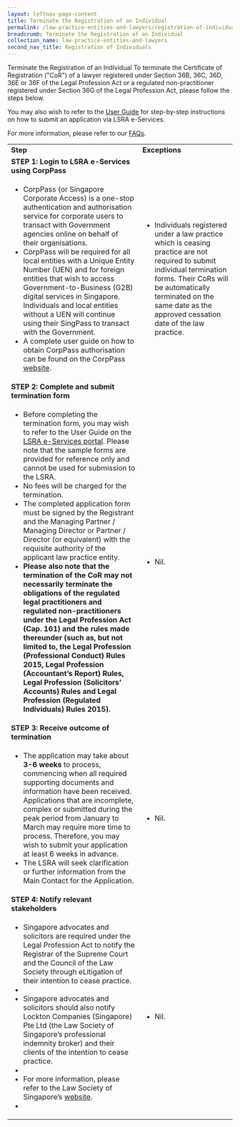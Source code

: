 ```yaml
---
layout: leftnav-page-content
title: Terminate the Registration of an Individual
permalink: /law-practice-entities-and-lawyers/registration-of-individuals/terminate-the-registration-of-an-individual/
breadcrumb: Terminate the Registration of an Individual
collection_name: law-practice-entities-and-lawyers
second_nav_title: Registration of Individuals
---
```


Terminate the Registration of an Individual
To terminate the Certificate of Registration ("CoR") of a lawyer registered under Section 36B, 36C, 36D, 36E or 36F of the Legal Profession Act or a regulated non-practitioner registered under Section 36G of the Legal Profession Act, please follow the steps below. 

You may also wish to refer to the [User Guide](https://www.mlaw.gov.sg/eservices/lsra/lsra-home/) for step-by-step instructions on how to submit an application via LSRA e-Services.

For more information, please refer to our [FAQs](https://va.ecitizen.gov.sg/cfp/customerpages/mlaw/explorefaq.aspx).

<table>
  <tr>
    <td><b>Step</b></td>
    <td><b>Exceptions</b></td>
  </tr>
  <tr>
    <td><b>STEP 1: Login to LSRA e-Services using CorpPass</b></td>
    <td></td>
  </tr>
  <tr>
    <td>
      <ul>
        <li>CorpPass (or Singapore Corporate Access) is a one-stop authentication and authorisation service for corporate users to transact with Government agencies online on behalf of their organisations.</li>
        <li>CorpPass will be required for all local entities with a Unique Entity Number (UEN) and for foreign entities that wish to access Government-to-Business (G2B) digital services in Singapore. Individuals and local entities without a UEN will continue using their SingPass to transact with the Government.</li>
        <li>A complete user guide on how to obtain CorpPass authorisation can be found on the CorpPass <a href="https://www.corppass.gov.sg/corppass/common/userguides">website</a>.</li>
      </ul>
    </td>
    <td>
      <ul>
        <li>Individuals registered under a law practice which is ceasing practice are not required to submit individual termination forms. Their CoRs will be automatically terminated on the same date as the approved cessation date of the law practice.</li>
      </ul>
    </td>
  </tr>
  <tr>
    <td><b>STEP 2: Complete and submit termination form</b></td>
    <td></td>
  </tr>
  <tr>
    <td>
      <ul>
        <li>Before completing the termination form, you may wish to refer to the User Guide on the <a href="https://www.mlaw.gov.sg/eservices/lsra/lsra-home/" target="_blank">LSRA e-Services portal</a>. Please note that the sample forms are provided for reference only and cannot be used for submission to the LSRA.</li>
        <li>No fees will be charged for the termination.</li>
        <li>The completed application form must be signed by the Registrant and the Managing Partner / Managing Director or Partner / Director (or equivalent) with the requisite authority of the applicant law practice entity.</li>
        <li><b>Please also note that the termination of the CoR may not necessarily terminate the obligations of the regulated legal practitioners and regulated non-practitioners under the Legal Profession Act (Cap. 161) and the rules made thereunder (such as, but not limited to, the Legal Profession (Professional Conduct) Rules 2015, Legal Profession (Accountant’s Report) Rules, Legal Profession (Solicitors’ Accounts) Rules and Legal Profession (Regulated Individuals) Rules 2015).</b></li>
      </ul>
    </td>
    <td>
      <ul>
        <li> Nil.</li>
      </ul>
    </td>
  </tr>
  <tr>
    <td><b>STEP 3: Receive outcome of termination</b></td>
    <td>
    </td>
  </tr>
  <tr>
    <td>
      <ul>
        <li>The application may take about <b>3-6 weeks</b> to process, commencing when all required supporting documents and information have been received. Applications that are incomplete, complex or submitted during the peak period from January to March may require more time to process. Therefore, you may wish to submit your application at least 6 weeks in advance.</li>
        <li>The LSRA will seek clarification or further information from the Main Contact for the Application.</li>
      </ul>
    </td>
    <td>
      <ul>
        <li>Nil.</li>
      </ul>
    </td>
  </tr>
  <tr>
    <td><b>STEP 4: Notify relevant stakeholders</b></td>
    <td>
    </td>
  </tr>
  <tr>
    <td>
      <ul>
        <li>Singapore advocates and solicitors are required under the Legal Profession Act to notify the Registrar of the Supreme Court and the Council of the Law Society through eLitigation of their intention to cease practice.<li>
        <li>Singapore advocates and solicitors should also notify Lockton Companies (Singapore) Pte Ltd (the Law Society of Singapore’s professional indemnity broker) and their clients of the intention to cease practice.<li>
        <li>For more information, please refer to the Law Society of Singapore’s <a href="https://www.lawsociety.org.sg/For-Lawyers/Running-Your-Practice/Ceasing-a-Practice" target="_blank">website</a>.<li>
      </ul>
    </td>
    <td>
      <ul>
        <li> Nil.</li>
      </ul>
    </td>
  </tr>
</table>
